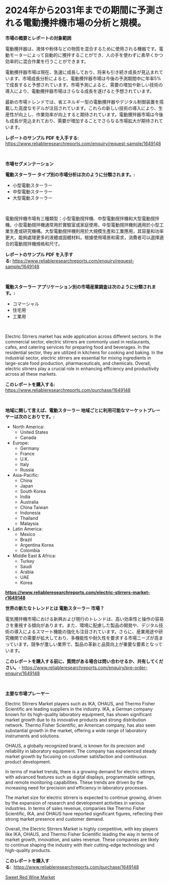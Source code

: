 <p><h1>2024年から2031年までの期間に予測される電動攪拌機市場の分析と規模。</h1></p><p><strong>市場の概要とレポートの対象範囲</strong></p>
<p><p>電動攪拌器は、液体や粉体などの物質を混合するために使用される機器です。電動モーターによって自動的に攪拌することができ、人の手を使わずに素早くかつ効率的に混合作業を行うことができます。</p><p>電動攪拌器市場は現在、急速に成長しており、将来も引き続き成長が見込まれています。市場成長分析によると、電動攪拌器市場は今後の予測期間中に年率5%で成長すると予想されています。市場予測によると、需要の増加や新しい技術の導入により、電動攪拌器市場はさらなる成長を遂げると予想されています。</p><p>最新の市場トレンドでは、省エネルギー型の電動攪拌器やデジタル制御装置を搭載した高度なモデルが注目されています。これらの新しい技術の導入により、生産性が向上し、作業効率が向上すると期待されています。電動攪拌器市場は今後も成長が見込まれており、需要が増加することでさらなる市場拡大が期待されています。</p></p>
<p><strong>レポートのサンプル PDF を入手する:</strong> <a href="https://www.reliableresearchreports.com/enquiry/request-sample/1649148">https://www.reliableresearchreports.com/enquiry/request-sample/1649148</a></p>
<p>&nbsp;</p>
<p><strong>市場セグメンテーション</strong></p>
<p><strong>電動スターラー タイプ別の市場分析は次のように分類されます。:</strong></p>
<p><ul><li>小型電動スターラー</li><li>中型電動スターラー</li><li>大型電動スターラー</li></ul></p>
<p>&nbsp;</p>
<p><p>電動撹拌機市場有三種類型：小型電動撹拌機、中型電動撹拌機和大型電動撹拌機。小型電動撹拌機通常用於實驗室或家庭使用，中型電動撹拌機則適用於小型工業生產或研究機構。大型電動撹拌機則用於大規模生產和工業應用，其容量和功率更大，能夠處理更多的液體或固體材料。根據使用場景和需求，消費者可以選擇適合的電動撹拌機規格和尺寸。</p></p>
<p><strong>レポートのサンプル PDF を入手する:</strong>&nbsp;<a href="https://www.reliableresearchreports.com/enquiry/request-sample/1649148">https://www.reliableresearchreports.com/enquiry/request-sample/1649148</a></p>
<p>&nbsp;</p>
<p><strong> 電動スターラー アプリケーション別の市場産業調査は次のように分類されます。:</strong></p>
<p><ul><li>コマーシャル</li><li>住宅用</li><li>工業用</li></ul></p>
<p>&nbsp;</p>
<p><p>Electric Stirrers market has wide application across different sectors. In the commercial sector, electric stirrers are commonly used in restaurants, cafes, and catering services for preparing food and beverages. In the residential sector, they are utilized in kitchens for cooking and baking. In the industrial sector, electric stirrers are essential for mixing ingredients in large-scale food production, pharmaceuticals, and chemicals. Overall, electric stirrers play a crucial role in enhancing efficiency and productivity across all these markets.</p></p>
<p><strong>このレポートを購入する:</strong>&nbsp; <a href="https://www.reliableresearchreports.com/purchase/1649148">https://www.reliableresearchreports.com/purchase/1649148</a></p>
<p>&nbsp;</p>
<p><strong>地域に関して言えば、電動スターラー 地域ごとに利用可能なマーケットプレーヤーは次のとおりです。:</strong></p>
<p><ul>
    <li>
        North America:
        <ul>
            <li>United States</li>
            <li>Canada</li>
        </ul>
    </li>
    <li>
        Europe:
        <ul>
            <li>Germany</li>
            <li>France</li>
            <li>U.K.</li>
            <li>Italy</li>
            <li>Russia</li>
        </ul>
    </li>
    <li>
        Asia-Pacific:
        <ul>
            <li>China</li>
            <li>Japan</li>
            <li>South Korea</li>
            <li>India</li>
            <li>Australia</li>
            <li>China Taiwan</li>
            <li>Indonesia</li>
            <li>Thailand</li>
            <li>Malaysia</li>
        </ul>
    </li>
    <li>
        Latin America:
        <ul>
            <li>Mexico</li>
            <li>Brazil</li>
            <li>Argentina Korea</li>
            <li>Colombia</li>
        </ul>
    </li>
    <li>
        Middle East & Africa:
        <ul>
            <li>Turkey</li>
            <li>Saudi</li>
            <li>Arabia</li>
            <li>UAE</li>
            <li>Korea</li>
        </ul>
    </li>
    </ul></p>
<p><strong><a href="https://www.reliableresearchreports.com/electric-stirrers-market-r1649148">https://www.reliableresearchreports.com/electric-stirrers-market-r1649148</a></strong>&nbsp;</p>
<p><strong>世界の新たなトレンドとは 電動スターラー 市場？</strong></p>
<p><p>電気攪拌機市場における新興および現行のトレンドは、高い効率性と操作の容易さを重視する傾向があります。また、環境に配慮した製品の開発や、デジタル技術の導入によるスマート機能の強化も注目されています。さらに、産業用途や研究機関での需要が拡大しており、多機能性や耐久性を要求する市場ニーズが高まっています。競争が激しい業界で、製品の革新と品質向上が重要な要素となっています。</p></p>
<p><strong>このレポートを購入する前に、質問がある場合は問い合わせるか、共有してください。</strong>- <a href="https://www.reliableresearchreports.com/enquiry/pre-order-enquiry/1649148">https://www.reliableresearchreports.com/enquiry/pre-order-enquiry/1649148</a></p>
<p>&nbsp;</p>
<p><strong>主要な市場プレーヤー</strong></p>
<p><p>Electric Stirrers Market players such as IKA, OHAUS, and Thermo Fisher Scientific are leading suppliers in the industry. IKA, a German company known for its high-quality laboratory equipment, has shown significant market growth due to its innovative products and strong distribution network. Thermo Fisher Scientific, an American company, has also seen substantial growth in the market, offering a wide range of laboratory instruments and solutions.</p><p>OHAUS, a globally recognized brand, is known for its precision and reliability in laboratory equipment. The company has experienced steady market growth by focusing on customer satisfaction and continuous product development.</p><p>In terms of market trends, there is a growing demand for electric stirrers with advanced features such as digital displays, programmable settings, and remote monitoring capabilities. These trends are driven by the increasing need for precision and efficiency in laboratory processes.</p><p>The market size for electric stirrers is expected to continue growing, driven by the expansion of research and development activities in various industries. In terms of sales revenue, companies like Thermo Fisher Scientific, IKA, and OHAUS have reported significant figures, reflecting their strong market presence and customer demand.</p><p>Overall, the Electric Stirrers Market is highly competitive, with key players like IKA, OHAUS, and Thermo Fisher Scientific leading the way in terms of market growth, innovation, and sales revenue. These companies are likely to continue shaping the industry with their cutting-edge technology and high-quality products.</p></p>
<p><strong>このレポートを購入する:</strong>&nbsp;&nbsp;<a href="https://www.reliableresearchreports.com/purchase/1649148">https://www.reliableresearchreports.com/purchase/1649148</a></p>
<p><p><a href="https://noble-drawer-34c.notion.site/Sweet-Red-Wine-Market-Competitive-Analysis-Market-Trends-and-Forecast-to-2031-f6f9485029674fe6be73cef0c1d3a2bd">Sweet Red Wine Market</a></p></p>